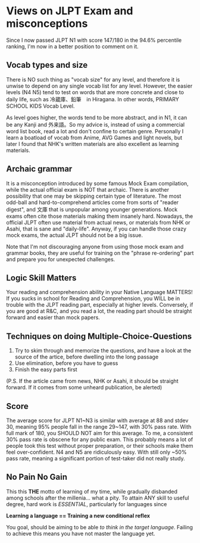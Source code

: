 # Views on JLPT Exam and misconceptions

Since I now passed JLPT N1 with score 147/180 in the 94.6% percentile ranking, I'm now in a better position to comment on it.

## Vocab types and size
There is NO such thing as "vocab size" for any level, and therefore it is unwise to depend on any single vocab list for any level. However, 
the easier levels (N4 N5) tend to test on words that are more concrete and close to daily life, such as 冷蔵庫、鉛筆　in Hiragana. In other words,
PRIMARY SCHOOL KIDS Vocab Level.

As level goes higher, the words tend to be more abstract, and in N1, it can be any Kanji and 外来語。So my advice is, instead of using a 
commercial word list book, read a lot and don't confine to certain genre. Personally I learn a boatload of vocab from Anime, AVG Games 
and light novels, but later I found that NHK's written materials are also excellent as learning materials.

## Archaic grammar
It is a misconception introduced by some famous Mock Exam compilation, while the actual official exam is NOT that archaic. There is another
 possibility that one may be skipping certain type of literature. The most odd-ball and hard-to-comprehend articles come from sorts of "reader digest",
 and 文庫 that is unpopular among younger generations. Mock exams often cite those materials making them insanely hard. Nowadays, the official JLPT
  often use material from actual news, or materials from NHK or Asahi, that is sane and "daily-life". Anyway, if you can handle those crazy
   mock exams, the actual JLPT should not be a big issue.
   
   
   Note that I'm not discouraging anyone from using those mock exam and grammar books, they are useful for training on the "phrase re-ordering"
    part and prepare you for unexpected challenges.
 
## Logic Skill Matters
 Your reading and comprehension ability in your Native Language MATTERS! If you sucks in school for Reading and Comprehension, you WILL be in trouble
  with the JLPT reading part, especially at higher levels. Conversely, if you are good at R&C, and you read a lot, the reading part should be
   straight forward and easier than mock papers.
   
## Techniques on doing Multiple-Choice-Questions
 1. Try to skim through and memorize the questions, and have a look at the source of the artice, before dwelling into the long passage
 2. Use elimination, before you have to guess
 3. Finish the easy parts first
 
 (P.S. If the article came from news, NHK or Asahi, it should be straight forward. If it comes from some unheard publication, be alerted)
 
## Score
 The average score for JLPT N1\~N3 is similar with average at 88 and stdev 30, meaning 95% people fall in the range 29\~147, with 30% pass rate.
 With full mark of 180, you SHOULD NOT aim for this average. To me, a consistent 30% pass rate is obscene for any public exam. This probably
  means a lot of people took this test without proper preparation, or their schools make them feel over-confident. N4 and N5 are ridiculously easy.
  With still only ~50% pass rate, meaning a significant portion of test-taker did not really study.
  
## No Pain No Gain
This this __THE__ motto of learning of my time, while gradually disbanded among schools after the millenia... what a pity.
To attain ANY skill to useful degree, hard work is _ESSENTIAL_, particularly for languages since


__Learning a language == Training a new conditional reflex__


You goal, should be aiming to be able _to think in the target language_. Failing to achieve this means you have not master the language yet.
